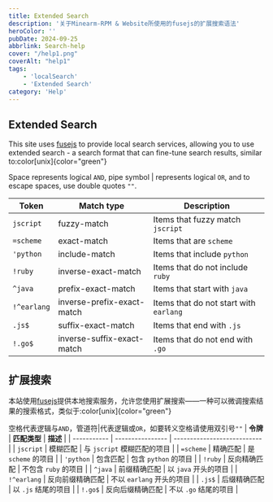 ```yaml
---
title: Extended Search
description: '关于Minearm-RPM & Website所使用的fusejs的扩展搜索语法'
heroColor: ''
pubDate: 2024-09-25
abbrlink: Search-help
cover: "/help1.png"
coverAlt: "help1"
tags: 
    - 'localSearch'
    - 'Extended Search'
category: 'Help'
---
```


## Extended Search

This site uses [fusejs](https://www.fusejs.io) to provide local search services, allowing you to use extended search - a search format that can fine-tune search results, similar to:color[unix]{color="green"}

Space represents logical `AND`, pipe symbol | represents logical `OR`, and to escape spaces, use double quotes `""`.

| **Token**   | **Match type**             | **Description**                        |
| ----------- | -------------------------- | -------------------------------------- |
| `jscript`   | fuzzy-match                | Items that fuzzy match `jscript`       |
| `=scheme`   | exact-match                | Items that are `scheme`                |
| `'python`   | include-match              | Items that include `python`            |
| `!ruby`     | inverse-exact-match        | Items that do not include `ruby`       |
| `^java`     | prefix-exact-match         | Items that start with `java`           |
| `!^earlang` | inverse-prefix-exact-match | Items that do not start with `earlang` |
| `.js$`      | suffix-exact-match         | Items that end with `.js`              |
| `!.go$`     | inverse-suffix-exact-match | Items that do not end with `.go`       |

## 扩展搜索

本站使用[fusejs](https://www.fusejs.io)提供本地搜索服务，允许您使用扩展搜索——一种可以微调搜索结果的搜索格式，类似于:color[unix]{color="green"}

空格代表逻辑与`AND`，管道符|代表逻辑或`OR`，如要转义空格请使用双引号`""`
| **令牌**    | **匹配类型**     | **描述**                    |
| ----------- | ---------------- | --------------------------- |
| `jscript`   | 模糊匹配         | 与 `jscript` 模糊匹配的项目 |
| `=scheme`   | 精确匹配         | 是 `scheme` 的项目          |
| `'python`   | 包含匹配         | 包含 `python` 的项目        |
| `!ruby`     | 反向精确匹配     | 不包含 `ruby` 的项目        |
| `^java`     | 前缀精确匹配     | 以 `java` 开头的项目        |
| `!^earlang` | 反向前缀精确匹配 | 不以 `earlang` 开头的项目   |
| `.js$`      | 后缀精确匹配     | 以 `.js` 结尾的项目         |
| `!.go$`     | 反向后缀精确匹配 | 不以 `.go` 结尾的项目       |




